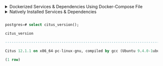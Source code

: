 <details><summary>Dockerized Services & Dependencies Using Docker-Compose File</summary>

## Dockerized Services & Dependencies

Expectation: Upon following the prescribed steps, you will achieve a fully operational Project application setup, complete with both the portal and backend services.

## Prerequisites

To set up the Project application, ensure you have Docker and Docker Compose installed on your system. For Ubuntu users, detailed installation instructions for both can be found in the documentation here: [How To Install and Use Docker Compose on Ubuntu](https://www.digitalocean.com/community/tutorials/how-to-install-and-use-docker-compose-on-ubuntu-20-04). For Windows and MacOS users, you can refer to the Docker documentation for installation instructions: [Docker Compose Installation Guide](https://docs.docker.com/compose/install/). Once these prerequisites are in place, you're all set to get started with setting up the Project application.

Service also uses gotenberg for creation of project certificate. You can read more about it here : [Gotenberg](https://gotenberg.dev/docs/getting-started/introduction).

## Installation

1.  **Create project Directory:** Create a directory named **project**.

    > Example Command: `mkdir survey && cd survey/`

2.  **Download Docker Compose File:** Retrieve the **[docker-compose.yml](https://github.com/ELEVATE-Project/samiksha-service/raw/main/documentation/1.0.0/dockerized/docker-compose-project.yml)** file from the Project service repository and save it to the project directory.

    ```
    curl -OJL https://github.com/ELEVATE-Project/samiksha-service/raw/main/documentation/1.0.0/dockerized/docker-compose-project.yml
    ```

    > Note: All commands are run from the project directory.

    Directory structure:

    ```
    ./survey
    └── docker-compose.yml
    ```

3.  **Download Environment Files**: Using the OS specific commands given below, download environment files for all the services.

    -   **Ubuntu/Linux/Mac**
        ```
        curl -L \
         -O https://github.com/ELEVATE-Project/samiksha-service/raw/main/documentation/1.0.0/dockerized/envs/interface_env \
         -O https://github.com/ELEVATE-Project/samiksha-service/raw/main/documentation/1.0.0/dockerized/envs/entity_management_env \
         -O https://github.com/ELEVATE-Project/samiksha-service/raw/main/documentation/1.0.0/dockerized/envs/samiksha_env \
         -O https://github.com/ELEVATE-Project/samiksha-service/raw/main/documentation/1.0.0/dockerized/envs/notification_env \
         -O https://github.com/ELEVATE-Project/samiksha-service/raw/main/documentation/1.0.0/dockerized/envs/scheduler_env \
         -O https://github.com/ELEVATE-Project/samiksha-service/raw/main/documentation/1.0.0/dockerized/envs/user_env \
         -O https://github.com/ELEVATE-Project/samiksha-service/raw/main/documentation/1.0.0/dockerized/envs/env.js
        ```
    -   **Windows**

        ```
        curl -L ^
         -O https://github.com/ELEVATE-Project/samiksha-service/raw/main/documentation/1.0.0/dockerized/envs/interface_env \
         -O https://github.com/ELEVATE-Project/samiksha-service/raw/main/documentation/1.0.0/dockerized/envs/entity_management_env \
         -O https://github.com/ELEVATE-Project/samiksha-service/raw/main/documentation/1.0.0/dockerized/envs/samiksha_env \
         -O https://github.com/ELEVATE-Project/samiksha-service/raw/main/documentation/1.0.0/dockerized/envs/notification_env \
         -O https://github.com/ELEVATE-Project/samiksha-service/raw/main/documentation/1.0.0/dockerized/envs/scheduler_env \
         -O https://github.com/ELEVATE-Project/samiksha-service/raw/main/documentation/1.0.0/dockerized/envs/user_env \
         -O https://github.com/ELEVATE-Project/samiksha-service/raw/main/documentation/1.0.0/dockerized/envs/env.js
        ```

    > **Note:** Modify the environment files as necessary for your deployment using any text editor, ensuring that the values are appropriate for your environment. The default values provided in the current files are functional and serve as a good starting point. Refer to the sample env files provided at the [Samiksha](https://github.com/ELEVATE-Project/samiksha-service/blob/main/.env.sample), [User](https://github.com/ELEVATE-Project/user/blob/master/src/.env.sample), [Notification](https://github.com/ELEVATE-Project/notification/blob/master/src/.env.sample), [Scheduler](https://github.com/ELEVATE-Project/scheduler/blob/master/src/.env.sample), [Interface](https://github.com/ELEVATE-Project/interface-service/blob/main/src/.env.sample) and [Entity-management](https://github.com/ELEVATE-Project/entity-management/blob/main/src/.env.sample) repositories for reference.

    > **Caution:** While the default values in the downloaded environment files enable the Project Application to operate, certain features may not function correctly or could be impaired unless the adopter-specific environment variables are properly configured.

4.  **Download `replace_volume_path` Script File**

    -   **Ubuntu/Linux/Mac**

        ```
        curl -OJL https://raw.githubusercontent.com/ELEVATE-Project/samiksha-service/refs/heads/main/documentation/1.0.0/dockerized/scripts/mac-linux/replace_volume_path.sh
        ```

<!--
        -   **Windows**

            ```
            curl -OJL https://raw.githubusercontent.com/ELEVATE-Project/samiksha-service/refs/heads/main/documentation/1.0.0/dockerized/scripts/windows/replace_volume_path.bat
            ```
     -->

5.  **Run `replace_volume_path` Script File**

    -   **Ubuntu/Linux/Mac**
        1. Make the `replace_volume_path.sh` file an executable.
            ```
            chmod +x replace_volume_path.sh
            ```
        2. Run the script file using the following command.
            ```
            ./replace_volume_path.sh
            ```



 6. ** Download `docker-compose-up` & `docker-compose-down` Script Files **

    -   **Ubuntu/Linux/Mac**

        1. Download the files.

            ```
            curl -OJL https://github.com/ELEVATE-Project/samiksha-service/raw/main/documentation/1.0.0/dockerized/scripts/mac-linux/docker-compose-up.sh
            ```

            ```
            curl -OJL https://github.com/ELEVATE-Project/samiksha-service/raw/main/documentation/1.0.0/dockerized/scripts/mac-linux/docker-compose-down.sh
            ```

        2. Make the files executable by running the following commands.

            ```
            chmod +x docker-compose-up.sh
            ```

            ```
            chmod +x docker-compose-down.sh
            ```

<!-- -   **Windows**

        ```
        curl -OJL https://github.com/ELEVATE-Project/samiksha-service/raw/features_dockerSetup/documentation/1.0.0/dockerized/scripts/windows/docker-compose-up.bat
        ```

        ```
        curl -OJL https://github.com/ELEVATE-Project/samiksha-service/raw/main/documentation/1.0.0/dockerized/scripts/windows/docker-compose-down.bat
        ```
    -->



7.  **Run All Services & Dependencies:**All services and dependencies can be started using the `docker-compose-up` script file.

    -   **Ubuntu/Linux/Mac**
        ```
        ./docker-compose-up.sh
        ```

     <!-- -   **Windows**
    
             ```
             docker-compose-up.bat
             ```
    
             > Double-click the file or run the above command from the terminal.
    
             > **Note**: During the first Docker Compose run, the database, migration seeder files, and the script to set the default organization will be executed automatically.
         -->

8.  **Access The Survey Application**:Once the services are up and the front-end app bundle is built successfully, navigate to **[localhost:7007](http://localhost:7007/)** to access the Survey app.
9.  **Gracefully Stop All Services & Dependencies:**All containers which are part of the docker-compose can be gracefully stopped by pressing `Ctrl + c` in the same terminal where the services are running.
10. **Remove All Service & Dependency Containers**:
    All docker containers can be stopped and removed by using the `docker-compose-down` file.

    -   **Ubuntu/Linux/Mac**
        ```
        ./docker-compose-down.sh
        ```

     <!-- -   **Windows**
    
             ```
             docker-compose-down.bat
             ```
         -->

    > **Caution**: As per the default configuration in the `docker-compose-mentoring.yml` file, using the `down` command will lead to data loss since the database container does not persist data. To persist data across `down` commands and subsequent container removals, refer to the "Persistence of Database Data in Docker Containers" section of this documentation.

## Enable Citus Extension

User management service comes with this bundle relies on PostgreSQL as its core database system. To boost performance and scalability, users can opt to enable the Citus extension. This transforms PostgreSQL into a distributed database, spreading data across multiple nodes to handle large datasets more efficiently as demand grows.

For more information, refer **[Citus Data](https://www.citusdata.com/)**.

To enable the Citus extension for mentoring and user services, follow these steps.

1. Create a sub-directory named `user` and download `distributionColumns.sql` into it.
    ```
    mkdir user && curl -o ./user/distributionColumns.sql -JL https://github.com/ELEVATE-Project/samiksha-service/raw/main/documentation/1.0.0/distribution-columns/user/distributionColumns.sql
    ```
2. Set up the citus_setup file by following the steps given below.

    - **Ubuntu/Linux/Mac**

        1. Download the `citus_setup.sh` file.

            ```
            curl -OJL https://github.com/ELEVATE-Project/samiksha-service/raw/main/documentation/1.0.0/dockerized/scripts/mac-linux/citus_setup.sh
            ```

        2. Make the setup file executable by running the following command.

            ```
            chmod +x citus_setup.sh
            ```

        3. Enable Citus and set distribution columns for `user` database by running the `citus_setup.sh`with the following arguments.
            ```
            ./citus_setup.sh user postgres://postgres:postgres@citus_master:5432/user
            ```

<!-- - **Windows**
        1. Download the `citus_setup.bat` file.
            ```
             curl -OJL https://github.com/ELEVATE-Project/samiksha-service/raw/main/documentation/1.0.0/dockerized/scripts/windows/citus_setup.bat
            ```
        2. Enable Citus and set distribution columns for `user` database by running the `citus_setup.bat`with the following arguments.
            ```
            citus_setup.bat user postgres://postgres:postgres@citus_master:5432/user
            ```
            > **Note:** Since the `citus_setup.bat` file requires arguments, it must be run from a terminal.
    -->

## Persistence Of Database Data In Docker Container

To ensure the persistence of database data when running `docker compose down`, it is necessary to modify the `docker-compose-project.yml` file according to the steps given below:

1. **Modification Of The `docker-compose-project.yml` File:**

    Begin by opening the `docker-compose-project.yml` file. Locate the section pertaining to the Citus and mongo container and proceed to uncomment the volume specification. This action is demonstrated in the snippet provided below:

    ```yaml
    mongo:
    image: 'mongo:4.4.14'
    restart: 'always'
    ports:
        - '27017:27017'
    networks:
        - project_net
    volumes:
        - mongo-data:/data/db
    logging:
        driver: none

    citus:
        image: citusdata/citus:11.2.0
        container_name: 'citus_master'
        ports:
            - 5432:5432
        volumes:
            - citus-data:/var/lib/postgresql/data
    ```

2. **Uncommenting Volume Names Under The Volumes Section:**

    Next, navigate to the volumes section of the file and proceed to uncomment the volume names as illustrated in the subsequent snippet:

    ```yaml
    networks:
        elevate_net:
            external: false

    volumes:
        citus-data:
        mongo-data:
    ```

By implementing these adjustments, the configuration ensures that when the `docker-compose down` command is executed, the database data is securely stored within the specified volumes. Consequently, this data will be retained and remain accessible, even after the containers are terminated and subsequently reinstated using the `docker-compose up` command.

## Sample User Accounts Generation

During the initial setup of Project services with the default configuration, you may encounter issues creating new accounts through the regular SignUp flow on the MentorEd portal. This typically occurs because the default SignUp process includes OTP verification to prevent abuse. Until the notification service is configured correctly to send actual emails, you will not be able to create new accounts.

In such cases, you can generate sample user accounts using the steps below. This allows you to explore the Project services and portal immediately after setup.

> **Warning:** Use this generator only immediately after the initial system setup and before any normal user accounts are created through the portal. It should not be used under any circumstances thereafter.

1. **Download The `sampleData.sql` Files:**

    - **Ubuntu/Linux/Mac**

        ```
        mkdir -p sample-data/user && \
        curl -L https://raw.githubusercontent.com/ELEVATE-Project/samiksha-service/main/documentation/1.0.0/sample-data/mac-linux/user/sampleData.sql -o sample-data/user/sampleData.sql
        ```

<!-- - **Windows** 

        ```
        mkdir sample-data\user 2>nul & ^
        curl -L "https://raw.githubusercontent.com/ELEVATE-Project/samiksha-service/main/documentation/1.0.0/sample-data/windows/user/sampleData.sql" -o sample-data\user\sampleData.sql
    -->    ```

2. **Download The `insert_sample_data` Script File:**

    - **Ubuntu/Linux/Mac**

        ```
        curl -L -o insert_sample_data.sh https://raw.githubusercontent.com/ELEVATE-Project/samiksha-service/main/documentation/1.0.0/dockerized/scripts/mac-linux/insert_sample_data.sh && chmod +x insert_sample_data.sh
        ```

<!-- - **Windows**

        ```
        curl -L -o insert_sample_data.bat https://raw.githubusercontent.com/ELEVATE-Project/samiksha-service/main/documentation/2.6.1/dockerized/scripts/windows/insert_sample_data.bat
        ```
    -->

3. **Run The `insert_sample_data` Script File:**

    - **Ubuntu/Linux/Mac**

        ```
        ./insert_sample_data.sh user postgres://postgres:postgres@citus_master:5432/user
        ```

<!-- - **Windows**

        ```
        insert_sample_data.bat user postgres://postgres:postgres@citus_master:5432/user
        ```
    -->

    After successfully running the script mentioned above, the following user accounts will be created and available for login:

    | Email ID                 | Password   | Role                    |
    | ------------------------ | ---------- | ----------------------- |
    | aaravpatel@example.com   | Password1@ | State Education Officer |
    | arunimareddy@example.com | Password1@ | State Education Officer |
    | aaravpatel@example.com   | Password1@ | State Education Officer |

## Sample Data Creation For Projects
> **Warning:** upload related apis will not work because cloud integration is not enabled in this set-up.

</details>

<details>
<summary>Natively Installed Services & Dependencies </summary>

  

## PM2 Managed Services & Natively Installed Dependencies

  

Expectation: Upon following the prescribed steps, you will achieve a fully operational Survey application setup. Both the portal and backend services are managed using PM2, with all dependencies installed natively on the host system.

  

## Prerequisites

  

Before setting up the following Survey application, dependencies given below should be installed and verified to be running. Refer to the steps given below to install them and verify.

  

- **Ubuntu/Linux**

  

1. Download dependency management scripts:

```

curl -OJL https://raw.githubusercontent.com/ELEVATE-Project/samiksha-service/refs/heads/feature/sample_data_scripts/documentation/1.0.0/scripts/linux/check-dependencies.sh && \

curl -OJL https://raw.githubusercontent.com/ELEVATE-Project/samiksha-service/refs/heads/feature/sample_data_scripts/documentation/1.0.0/scripts/linux/install-dependencies.sh && \

curl -OJL https://raw.githubusercontent.com/ELEVATE-Project/samiksha-service/refs/heads/feature/sample_data_scripts/documentation/1.0.0/scripts/linux/uninstall-dependencies.sh && \

chmod +x check-dependencies.sh && \

chmod +x install-dependencies.sh && \

chmod +x uninstall-dependencies.sh

```

2. Verify installed dependencies by running `check-dependencies.sh`:

  

```

./check-dependencies.sh

```

  

> Note: Keep note of any missing dependencies.

  

3. Install dependencies by running `install-dependencies.sh`:

```

./install-dependencies.sh

```

> Note: Install all missing dependencies and use check-dependencies script to ensure everything is installed and running.

4. Uninstall dependencies by running `uninstall-dependencies.sh`:

  

```

./uninstall-dependencies.sh

```

  

> Warning: Due to the destructive nature of the script (without further warnings), it should only be used during the initial setup of the dependencies. For example, Uninstalling PostgreSQL/Citus using script will lead to data loss. USE EXTREME CAUTION.

  

> Warning: This script should only be used to uninstall dependencies that were installed via installation script in step 3. If same dependencies were installed using other methods, refrain from using this script. This script is provided in-order to reverse installation in-case issues arise from a bad install.

  

- **MacOS**

  

1. Install Node.js 20:

  

```

brew install node@20

```

  

```

brew link --overwrite node@20

```

  

2. Install Kafka:

  

```

brew install kafka

```

  

3. Install PostgreSQL 16:

  

```

brew install postgresql@16

```

  

4. Install PM2:

  

```

sudo npm install pm2@latest -g

```

  

5. Install Redis:

  

```

brew install redis

```

6. Install Mongo:

  

```

brew install mongodb-community@7.0

```

  

7. Download `check-dependencies.sh` file:

  

```

curl -OJL https://raw.githubusercontent.com/ELEVATE-Project/samiksha-service/refs/heads/feature/sample_data_scripts/documentation/1.0.0/scripts/macos/check-dependencies.sh && \

chmod +x check-dependencies.sh

```

  

8. Verify installed dependencies by running `check-dependencies.sh`:

  

```

./check-dependencies.sh

```

## Installation

  

1. **Create Mentoring Directory:** Create a directory named **mentorEd**.

  

> Example Command: `mkdir samiksha-service && cd samiksha-service/`

  

2. **Git Clone Services And Portal Repositories**

  

- **Ubuntu/Linux/MacOS**

  

```

git clone -b main https://github.com/ELEVATE-Project/samiksha-service.git && \
git clone -b main https://github.com/ELEVATE-Project/entity-management.git && \
git clone -b release-2.6.1 https://github.com/ELEVATE-Project/user.git && \
git clone -b release-2.6.1 https://github.com/ELEVATE-Project/notification.git && \
git clone -b release-2.6.1 https://github.com/ELEVATE-Project/interface-service.git && \
git clone -b release-2.6.1 https://github.com/ELEVATE-Project/scheduler.git && \
git clone -b main https://github.com/ELEVATE-Project/observation-survey-projects-pwa.git

```

  

- **Windows**

  

```

git clone -b main https://github.com/ELEVATE-Project/samiksha-service.git && \
git clone -b main https://github.com/ELEVATE-Project/entity-management.git && \
git clone -b release-2.6.1 https://github.com/ELEVATE-Project/user.git && \
git clone -b release-2.6.1 https://github.com/ELEVATE-Project/notification.git && \
git clone -b release-2.6.1 https://github.com/ELEVATE-Project/interface-service.git && \
git clone -b release-2.6.1 https://github.com/ELEVATE-Project/scheduler.git && \
git clone -b release-2.0.0 https://github.com/ELEVATE-Project/observation-survey-projects-pwa.git

```

  

3. **Install NPM Packages**

  

- **Ubuntu/Linux/MacOS**

  

```

cd samiksha-service && npm install && cd ../ && \

cd user/src && npm install && cd ../.. && \

cd notification/src && npm install && cd ../.. && \

cd interface-service/src && npm install && cd ../.. && \

cd scheduler/src && npm install && cd ../.. && \

cd observation-survey-projects-pwa && npm install --force && cd ..

```

  

- **Windows**

  

```

cd samiksha-service & npm install & cd ..\.. & ^

cd user\src & npm install & cd ..\.. & ^

cd notification\src & npm install & cd ..\.. & ^

cd interface-service\src & npm install & cd ..\.. & ^

cd scheduler\src & npm install & cd ..\.. & ^

cd observation-survey-projects-pwa & npm install --force & cd ..

```

  

4. **Download Environment Files**

  

- **Ubuntu/Linux**

  

```

curl -L -o samiksha-service/.env https://raw.githubusercontent.com/ELEVATE-Project/samiksha-service/refs/heads/feature/sample_data_scripts/documentation/1.0.0/native/envs/samiksha_service_env && \

curl -L -o user/src/.env https://raw.githubusercontent.com/ELEVATE-Project/samiksha-service/refs/heads/feature/sample_data_scripts/documentation/1.0.0/native/envs/user_env && \

curl -L -o notification/src/.env https://raw.githubusercontent.com/ELEVATE-Project/samiksha-service/refs/heads/feature/sample_data_scripts/documentation/1.0.0/native/envs/notification_env && \

curl -L -o interface-service/src/.env https://raw.githubusercontent.com/ELEVATE-Project/samiksha-service/refs/heads/feature/sample_data_scripts/documentation/1.0.0/native/envs/interface_env && \

curl -L -o scheduler/src/.env https://raw.githubusercontent.com/ELEVATE-Project/samiksha-service/refs/heads/feature/sample_data_scripts/documentation/1.0.0/native/envs/scheduler_env && \

curl -L -o observation-survey-projects-pwa/src/environments/environment.ts https://raw.githubusercontent.com/ELEVATE-Project/observation-survey-projects-pwa/refs/heads/main/src/environments/environment.ts
```
- **MacOS**

  

```

curl -L -o samiksha-service/src/.env https://github.com/ELEVATE-Project/mentoring/raw/master/documentation/2.6.1/native/envs/non-citus/mentoring_env && \

curl -L -o user/src/.env https://github.com/ELEVATE-Project/mentoring/raw/master/documentation/2.6.1/native/envs/non-citus/user_env && \

curl -L -o notification/src/.env https://github.com/ELEVATE-Project/mentoring/raw/master/documentation/2.6.1/native/envs/non-citus/notification_env && \

curl -L -o interface-service/src/.env https://github.com/ELEVATE-Project/mentoring/raw/master/documentation/2.6.1/native/envs/interface_env && \

curl -L -o scheduler/src/.env https://github.com/ELEVATE-Project/mentoring/raw/master/documentation/2.6.1/native/envs/scheduler_env && \

curl -L -o observation-survey-projects-pwa/src/environments/environment.ts https://raw.githubusercontent.com/ELEVATE-Project/observation-survey-projects-pwa/refs/heads/main/src/environments/environment.ts

```

  

- **Windows**

  

```

curl -L -o samiksha-service\src\.env https://github.com/ELEVATE-Project/mentoring/raw/master/documentation/2.6.1/native/envs/non-citus/mentoring_env & ^

curl -L -o user\src\.env https://github.com/ELEVATE-Project/mentoring/raw/master/documentation/2.6.1/native/envs/non-citus/user_env & ^

curl -L -o notification\src\.env https://github.com/ELEVATE-Project/mentoring/raw/master/documentation/2.6.1/native/envs/non-citus/notification_env & ^

curl -L -o interface-service\src\.env https://github.com/ELEVATE-Project/mentoring/raw/master/documentation/2.6.1/native/envs/interface_env & ^

curl -L -o scheduler\src\.env https://github.com/ELEVATE-Project/mentoring/raw/master/documentation/2.6.1/native/envs/scheduler_env & ^

curl -L -o observation-survey-projects-pwa/src/environments/environment.ts https://raw.githubusercontent.com/ELEVATE-Project/observation-survey-projects-pwa/refs/heads/main/src/environments/environment.ts

```

  

> **Note:** Modify the environment files as necessary for your deployment using any text editor, ensuring that the values are appropriate for your environment. The default values provided in the current files are functional and serve as a good starting point. Refer to the sample env files provided at the [Survey](https://github.com/ELEVATE-Project/samiksha/blob/master/src/.env.sample), [User](https://github.com/ELEVATE-Project/user/blob/master/src/.env.sample), [Notification](https://github.com/ELEVATE-Project/notification/blob/master/src/.env.sample), [Scheduler](https://github.com/ELEVATE-Project/scheduler/blob/master/src/.env.sample), and [Interface](https://github.com/ELEVATE-Project/interface-service/blob/main/src/.env.sample) repositories for reference.

  

> **Caution:** While the default values in the downloaded environment files enable the Survey Application to operate, certain features may not function correctly or could be impaired unless the adopter-specific environment variables are properly configured.

>

> For detailed instructions on adjusting these values, please consult the **[Survey Environment Variable Modification Guide](https://github.com/ELEVATE-Project/mentoring/blob/master/documentation/1.0.0/Survey-Env-Modification-README.md)**.

  

> **Important:** As mentioned in the above linked document, the **User SignUp** functionality may be compromised if key environment variables are not set correctly during deployment. If you opt to skip this setup, consider using the sample user account generator detailed in the `Sample User Accounts Generation` section of this document.

  

5. **Create Databases**

  

- **Ubuntu/Linux**

1. Download `create-databases.sh` Script File:

```

curl -OJL https://github.com/ELEVATE-Project/samiksha/raw/master/documentation/1.0.0/native/scripts/linux/create-databases.sh

```

2. Make the executable by running the following command:

```

chmod +x create-databases.sh

```

3. Run the script file:

```

./create-databases.sh

```

- **MacOS**

  

1. Download `create-databases.sh` Script File:

```

curl -OJL https://github.com/ELEVATE-Project/samiksha/raw/master/documentation/1.0.0/native/scripts/macos/create-databases.sh

```

2. Make the executable by running the following command:

```

chmod +x create-databases.sh

```

3. Run the script file:

```

./create-databases.sh

```

  

- **Windows**

  

1. Download `create-databases.bat` Script File:

```

curl -OJL https://github.com/ELEVATE-Project/survey/raw/master/documentation/1.0.0/native/scripts/windows/create-databases.bat

```

2. Run the script file from a command-prompt terminal:

```

create-databases.bat

```

  

6. **Run Migrations To Create Tables**

  

- **Ubuntu/Linux/MacOS**

  

1. Install Sequelize-cli globally:

```

sudo npm i sequelize-cli -g

```

2. Run Migrations:

```

cd user/src && npx sequelize-cli db:migrate && cd ../.. && \
cd notification/src && npx sequelize-cli db:migrate && cd ../..

```  


7. **Enabling Citus And Setting Distribution Columns (Optional)**

    To boost performance and scalability, users can opt to enable the Citus extension. This transforms PostgreSQL into a distributed database, spreading data across multiple nodes to handle large datasets more efficiently as demand grows.

    > NOTE: Currently only available for Linux based operation systems.

    1. Download user `distributionColumns.sql` file.

        ```
        curl -o ./user/distributionColumns.sql -JL https://raw.githubusercontent.com/ELEVATE-Project/samiksha-service/refs/heads/feature/sample_data_scripts/documentation/1.0.0/user/distributionColumns.sql
        ```

    2. Set up the `citus_setup` file by following the steps given below.

        - **Ubuntu/Linux**

            1. Download the `citus_setup.sh` file:

                ```
                curl -OJL https://raw.githubusercontent.com/ELEVATE-Project/samiksha-service/refs/heads/feature/sample_data_scripts/documentation/1.0.0/native/scripts/linux/citus_setup.sh

                ```

            2. Make the setup file executable by running the following command:

                ```
                chmod +x citus_setup.sh
                ```

            3. Enable Citus and set distribution columns for `user` database by running the `citus_setup.sh`with the following arguments.
                ```
                ./citus_setup.sh user postgres://postgres:postgres@localhost:9700/users
                ```

8. **Insert Initial Data**

Use Survey in-build seeders to insert the initial data.

  

- **Ubuntu/Linux/MacOS**

  

```

cd mentoring/src && npm run db:seed:all && cd ../.. && \

cd user/src && npm run db:seed:all && cd ../..

```

  

- **Windows**

```

cd mentoring/src & npm run db:seed:all & cd ../.. & ^

cd user/src & npm run db:seed:all & cd ../..

```

  

9. **Start The Services**

  

Following the steps given below, 2 instances of each MentorEd backend service will be deployed and be managed by PM2 process manager.

  

- **Ubuntu/Linux**

  

```

cd samiksha-service && pm2 start app.js -i 2 --name survey-service && cd ../ && \

cd user/src && pm2 start app.js -i 2 --name survey-user && cd ../.. && \

cd notification/src && pm2 start app.js -i 2 --name survey-notification && cd ../.. && \

cd interface-service/src && pm2 start app.js -i 2 --name survey-interface && cd ../.. && \

cd scheduler/src && pm2 start app.js -i 2 --name survey-scheduler && cd ../..

```

  

- **MacOS**

  

```

cd samiksha-service && npx pm2 start app.js -i 2 --name survey-service && cd ../ && \

cd user/src && npx pm2 start app.js -i 2 --name survey-user && cd ../.. && \

cd notification/src && npx pm2 start app.js -i 2 --name survey-notification && cd ../.. && \

cd interface-service/src && npx pm2 start app.js -i 2 --name survey-interface && cd ../.. && \

cd scheduler/src && npx pm2 start app.js -i 2 --name survey-scheduler && cd ../..

```

  

- **Windows**

```

cd samiksha-service && pm2 start app.js -i 2 --name survey-service && cd ../ && ^

cd user/src && pm2 start app.js -i 2 --name survey-user && cd ../.. && ^

cd notification/src && pm2 start app.js -i 2 --name survey-notification && cd ../.. && ^

cd interface-service/src && pm2 start app.js -i 2 --name survey-interface && cd ../.. && ^

cd scheduler/src && pm2 start app.js -i 2 --name survey-scheduler && cd ../..

```

  

10. **Run Service Scripts**

  

- **Ubuntu/Linux/MacOS**

  

```

cd user/src/scripts && node insertDefaultOrg.js && node viewsScript.js && \

node -r module-alias/register uploadSampleCSV.js && cd ../../.. && \
/*
cd mentoring/src/scripts && node psqlFunction.js && node viewsScript.js && cd ../../..

*/

```

  

- **Windows**

```

cd user/src/scripts & node insertDefaultOrg.js & node viewsScript.js & ^

node -r module-alias/register uploadSampleCSV.js & cd ../../.. && ^

cd mentoring/src/scripts & node psqlFunction.js & node viewsScript.js & cd ../../..

```

  

11. **Start The Portal**

  

MentorEd portal utilizes Ionic and Angular CLI for building the browser bundle, follow the steps given below to install them and start the portal.

  

- **Ubuntu/Linux**

  

1. Install Ionic CLI globally:

  

```

sudo npm install -g @ionic/cli

```

  

2. Install Angular CLI globally:

  

```

sudo npm install -g @angular/cli

```

  

3. Navigate to `observation-survey-projects-pwa` directory:

  

```

cd observation-survey-projects-pwa

```

  

4. Build the portal

  

```

ionic build

```

  

5. Start the portal:

```

ionic serve

```

  

- **MacOS**

  

1. Install Ionic CLI globally:

  

```

sudo npm install -g @ionic/cli

```

  

2. Install Angular CLI globally:

  

```

sudo npm install -g @angular/cli

```

  

3. Navigate to `observation-survey-projects-pwa` directory:

  

```

cd observation-survey-projects-pwa

```

  

4. Build the portal:

  

```

npx ionic build

```

  

5. Start the portal:

```

npx ionix serve

```

  

- **Windows**

  

1. Install Ionic CLI globally:

  

```

npm install -g @ionic/cli

```

  

2. Install Angular CLI globally:

  

```

npm install -g @angular/cli

```

  

3. Navigate to `observation-survey-projects-pwa` directory:

  

```

cd observation-survey-projects-pwa

```

  

4. Build the portal

  

```

ionic build

```

  

5. Start the portal:

```

ionic serve

```

  

Navigate to http://localhost:8100 to access the MentorEd Portal.

  

## Sample User Accounts Generation

  

During the initial setup of MentorEd services with the default configuration, you may encounter issues creating new accounts through the regular SignUp flow on the MentorEd portal. This typically occurs because the default SignUp process includes OTP verification to prevent abuse. Until the notification service is configured correctly to send actual emails, you will not be able to create new accounts.

  

In such cases, you can generate sample user accounts using the steps below. This allows you to explore the MentorEd services and portal immediately after setup.

  

> **Warning:** Use this generator only immediately after the initial system setup and before any normal user accounts are created through the portal. It should not be used under any circumstances thereafter.

-   **Ubuntu/Linux**

    ```
    curl -o insert_sample_data.sh https://raw.githubusercontent.com/ELEVATE-Project/samiksha-service/refs/heads/feature/sample_data_scripts/documentation/1.0.0/native/scripts/linux/insert_sample_data.sh && \
    chmod +x insert_sample_data.sh && \
    ./insert_sample_data.sh
    ```
  

After successfully running the script mentioned above, the following user accounts will be created and available for login:

  

| Email ID | Password | Role |

| ------------------------ | ---------- | ------------------ |

| aaravpatel@example.com | Password1@ | Mentee |

| arunimareddy@example.com | Password1@ | Mentor |

| devikasingh@example.com | Password1@ | Organization Admin |

  

</details>

  

```sql

postgres=# select citus_version();

citus_version

----------------------------------------------------------------------------------------------------

Citus 12.1.1 on x86_64-pc-linux-gnu, compiled by gcc (Ubuntu 9.4.0-1ubuntu1~20.04.2) 9.4.0, 64-bit

(1 row)

```